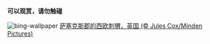 
**可以观赏，请勿触碰**

![bing-wallpaper](https://www.bing.com/th?id=OHR.HedgehogNest_ZH-CN0781850458_1920x1080.jpg)
[萨塞克斯郡的西欧刺猬，英国 (© Jules Cox/Minden Pictures)](https://www.bing.com/search?q=%E8%A5%BF%E6%AC%A7%E5%88%BA%E7%8C%AC&amp;form=hpcapt&amp;mkt=zh-cn)
  
